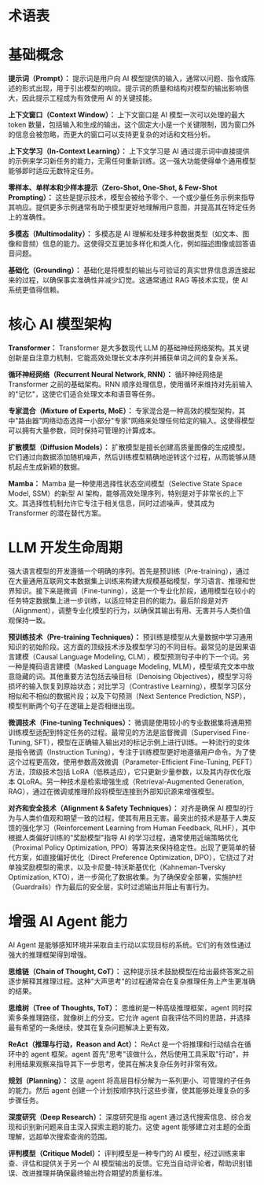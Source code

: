 # 术语表

# 基础概念

**提示词（Prompt）：** 提示词是用户向 AI 模型提供的输入，通常以问题、指令或陈述的形式出现，用于引出模型的响应。提示词的质量和结构对模型的输出影响很大，因此提示工程成为有效使用 AI 的关键技能。

**上下文窗口（Context Window）：** 上下文窗口是 AI 模型一次可以处理的最大 token 数量，包括输入和生成的输出。这个固定大小是一个关键限制，因为窗口外的信息会被忽略，而更大的窗口可以支持更复杂的对话和文档分析。

**上下文学习（In-Context Learning）：** 上下文学习是 AI 通过提示词中直接提供的示例来学习新任务的能力，无需任何重新训练。这一强大功能使得单个通用模型能够即时适应无数特定任务。

**零样本、单样本和少样本提示（Zero-Shot, One-Shot, & Few-Shot Prompting）：** 这些是提示技术，模型会被给予零个、一个或少量任务示例来指导其响应。提供更多示例通常有助于模型更好地理解用户意图，并提高其在特定任务上的准确性。

**多模态（Multimodality）：** 多模态是 AI 理解和处理多种数据类型（如文本、图像和音频）信息的能力。这使得交互更加多样化和类人化，例如描述图像或回答语音问题。

**基础化（Grounding）：** 基础化是将模型的输出与可验证的真实世界信息源连接起来的过程，以确保事实准确性并减少幻觉。这通常通过 RAG 等技术实现，使 AI 系统更值得信赖。

# 核心 AI 模型架构

**Transformer：** Transformer 是大多数现代 LLM 的基础神经网络架构。其关键创新是自注意力机制，它能高效处理长文本序列并捕获单词之间的复杂关系。

**循环神经网络（Recurrent Neural Network, RNN）：** 循环神经网络是 Transformer 之前的基础架构。RNN 顺序处理信息，使用循环来维持对先前输入的"记忆"，这使它们适合处理文本和语音等任务。

**专家混合（Mixture of Experts, MoE）：** 专家混合是一种高效的模型架构，其中"路由器"网络动态选择一小部分"专家"网络来处理任何给定的输入。这使得模型可以拥有大量参数，同时保持可管理的计算成本。

**扩散模型（Diffusion Models）：** 扩散模型是擅长创建高质量图像的生成模型。它们通过向数据添加随机噪声，然后训练模型精确地逆转这个过程，从而能够从随机起点生成新颖的数据。

**Mamba：** Mamba 是一种使用选择性状态空间模型（Selective State Space Model, SSM）的新型 AI 架构，能够高效处理序列，特别是对于非常长的上下文。其选择性机制允许它专注于相关信息，同时过滤噪声，使其成为 Transformer 的潜在替代方案。

# LLM 开发生命周期

强大语言模型的开发遵循一个明确的序列。首先是预训练（Pre-training），通过在大量通用互联网文本数据集上训练来构建大规模基础模型，学习语言、推理和世界知识。接下来是微调（Fine-tuning），这是一个专业化阶段，通用模型在较小的任务特定数据集上进一步训练，以适应特定目的的能力。最后阶段是对齐（Alignment），调整专业化模型的行为，以确保其输出有用、无害并与人类价值观保持一致。

**预训练技术（Pre-training Techniques）：** 预训练是模型从大量数据中学习通用知识的初始阶段。这方面的顶级技术涉及模型学习的不同目标。最常见的是因果语言建模（Causal Language Modeling, CLM），模型预测句子中的下一个词。另一种是掩码语言建模（Masked Language Modeling, MLM），模型填充文本中故意隐藏的词。其他重要方法包括去噪目标（Denoising Objectives），模型学习将损坏的输入恢复到原始状态；对比学习（Contrastive Learning），模型学习区分相似和不相似的数据片段；以及下句预测（Next Sentence Prediction, NSP），模型判断两个句子在逻辑上是否相继出现。

**微调技术（Fine-tuning Techniques）：** 微调是使用较小的专业数据集将通用预训练模型适配到特定任务的过程。最常见的方法是监督微调（Supervised Fine-Tuning, SFT），模型在正确输入输出对的标记示例上进行训练。一种流行的变体是指令微调（Instruction Tuning），专注于训练模型更好地遵循用户命令。为了使这个过程更高效，使用参数高效微调（Parameter-Efficient Fine-Tuning, PEFT）方法，顶级技术包括 LoRA（低秩适应），它只更新少量参数，以及其内存优化版本 QLoRA。另一种技术是检索增强生成（Retrieval-Augmented Generation, RAG），通过在微调或推理阶段将模型连接到外部知识源来增强模型。

**对齐和安全技术（Alignment & Safety Techniques）：** 对齐是确保 AI 模型的行为与人类价值观和期望一致的过程，使其有用且无害。最突出的技术是基于人类反馈的强化学习（Reinforcement Learning from Human Feedback, RLHF），其中根据人类偏好训练的"奖励模型"指导 AI 的学习过程，通常使用近端策略优化（Proximal Policy Optimization, PPO）等算法来保持稳定性。出现了更简单的替代方案，如直接偏好优化（Direct Preference Optimization, DPO），它绕过了对单独奖励模型的需求，以及卡尼曼-特沃斯基优化（Kahneman-Tversky Optimization, KTO），进一步简化了数据收集。为了确保安全部署，实施护栏（Guardrails）作为最后的安全层，实时过滤输出并阻止有害行为。

# 增强 AI Agent 能力

AI Agent 是能够感知环境并采取自主行动以实现目标的系统。它们的有效性通过强大的推理框架得到增强。

**思维链（Chain of Thought, CoT）：** 这种提示技术鼓励模型在给出最终答案之前逐步解释其推理过程。这种"大声思考"的过程通常会在复杂推理任务上产生更准确的结果。

**思维树（Tree of Thoughts, ToT）：** 思维树是一种高级推理框架，agent 同时探索多条推理路径，就像树上的分支。它允许 agent 自我评估不同的思路，并选择最有希望的一条继续，使其在复杂问题解决上更有效。

**ReAct（推理与行动，Reason and Act）：** ReAct 是一个将推理和行动结合在循环中的 agent 框架。agent 首先"思考"该做什么，然后使用工具采取"行动"，并利用结果观察来指导其下一步思考，使其在解决复杂任务时非常有效。

**规划（Planning）：** 这是 agent 将高层目标分解为一系列更小、可管理的子任务的能力。然后 agent 创建一个计划按顺序执行这些步骤，使其能够处理复杂的多步骤任务。

**深度研究（Deep Research）：** 深度研究是指 agent 通过迭代搜索信息、综合发现和识别新问题来自主深入探索主题的能力。这使 agent 能够建立对主题的全面理解，远超单次搜索查询的范围。

**评判模型（Critique Model）：** 评判模型是一种专门的 AI 模型，经过训练来审查、评估和提供关于另一个 AI 模型输出的反馈。它充当自动评论者，帮助识别错误、改进推理并确保最终输出符合期望的质量标准。